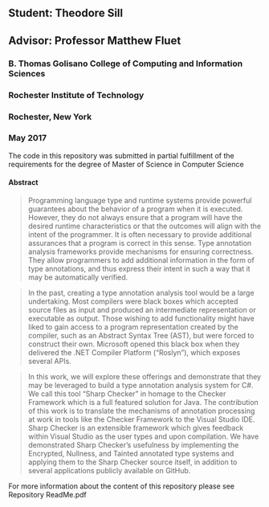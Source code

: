 ## Student: Theodore Sill
## Advisor: Professor Matthew Fluet

### B. Thomas Golisano College of Computing and Information Sciences
### Rochester Institute of Technology
### Rochester, New York

### May 2017

The code in this repository was submitted in partial fulfillment of the requirements for 
the degree of Master of Science in Computer Science

#### Abstract

>Programming language type and runtime systems provide powerful guarantees about the
>behavior of a program when it is executed. However, they do not always ensure that a program
>will have the desired runtime characteristics or that the outcomes will align with the
>intent of the programmer. It is often necessary to provide additional assurances that a program
>is correct in this sense. Type annotation analysis frameworks provide mechanisms for
>ensuring correctness. They allow programmers to add additional information in the form
>of type annotations, and thus express their intent in such a way that it may be automatically
>verified.

>In the past, creating a type annotation analysis tool would be a large undertaking. Most
>compilers were black boxes which accepted source files as input and produced an intermediate
>representation or executable as output. Those wishing to add functionality might
>have liked to gain access to a program representation created by the compiler, such as an
>Abstract Syntax Tree (AST), but were forced to construct their own. Microsoft opened this
>black box when they delivered the .NET Compiler Platform (“Roslyn”), which exposes
>several APIs.

>In this work, we will explore these offerings and demonstrate that they may be leveraged
>to build a type annotation analysis system for C#. We call this tool “Sharp Checker”
>in homage to the Checker Framework which is a full featured solution for Java. The contribution
>of this work is to translate the mechanisms of annotation processing at work in
>tools like the Checker Framework to the Visual Studio IDE. Sharp Checker is an extensible
>framework which gives feedback within Visual Studio as the user types and upon compilation.
>We have demonstrated Sharp Checker’s usefulness by implementing the Encrypted,
>Nullness, and Tainted annotated type systems and applying them to the Sharp Checker
>source itself, in addition to several applications publicly available on GitHub.

For more information about the content of this repository please see Repository ReadMe.pdf
